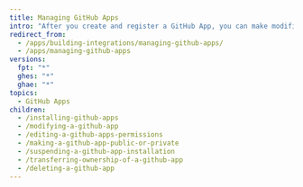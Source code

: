 ```yaml
---
title: Managing GitHub Apps
intro: "After you create and register a GitHub App, you can make modifications to the app, change permissions, transfer ownership, and delete the app."
redirect_from:
  - /apps/building-integrations/managing-github-apps/
  - /apps/managing-github-apps
versions:
  fpt: "*"
  ghes: "*"
  ghae: "*"
topics:
  - GitHub Apps
children:
  - /installing-github-apps
  - /modifying-a-github-app
  - /editing-a-github-apps-permissions
  - /making-a-github-app-public-or-private
  - /suspending-a-github-app-installation
  - /transferring-ownership-of-a-github-app
  - /deleting-a-github-app
---
```

